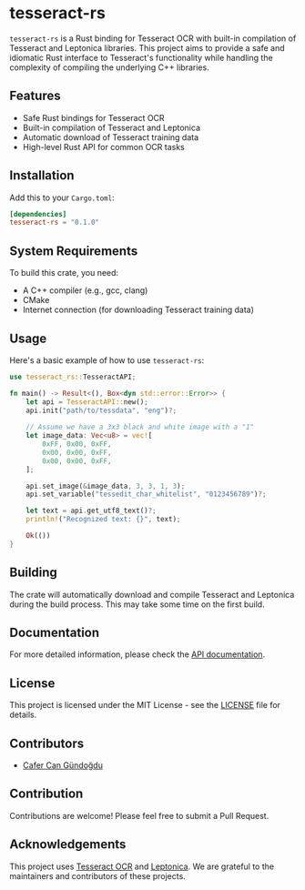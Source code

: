 # tesseract-rs

`tesseract-rs` is a Rust binding for Tesseract OCR with built-in compilation of Tesseract and Leptonica libraries. This project aims to provide a safe and idiomatic Rust interface to Tesseract's functionality while handling the complexity of compiling the underlying C++ libraries.

## Features

- Safe Rust bindings for Tesseract OCR
- Built-in compilation of Tesseract and Leptonica
- Automatic download of Tesseract training data
- High-level Rust API for common OCR tasks

## Installation

Add this to your `Cargo.toml`:

```toml
[dependencies]
tesseract-rs = "0.1.0"
```

## System Requirements

To build this crate, you need:

- A C++ compiler (e.g., gcc, clang)
- CMake
- Internet connection (for downloading Tesseract training data)

## Usage

Here's a basic example of how to use `tesseract-rs`:

```rust
use tesseract_rs::TesseractAPI;

fn main() -> Result<(), Box<dyn std::error::Error>> {
    let api = TesseractAPI::new();
    api.init("path/to/tessdata", "eng")?;
    
    // Assume we have a 3x3 black and white image with a "1"
    let image_data: Vec<u8> = vec![
        0xFF, 0x00, 0xFF,
        0x00, 0x00, 0xFF,
        0x00, 0x00, 0xFF,
    ];

    api.set_image(&image_data, 3, 3, 1, 3);
    api.set_variable("tessedit_char_whitelist", "0123456789")?;

    let text = api.get_utf8_text()?;
    println!("Recognized text: {}", text);

    Ok(())
}
```

## Building

The crate will automatically download and compile Tesseract and Leptonica during the build process. This may take some time on the first build.

## Documentation

For more detailed information, please check the [API documentation](https://docs.rs/tesseract-rs).

## License

This project is licensed under the MIT License - see the [LICENSE](LICENSE) file for details.

## Contributors

- [Cafer Can Gündoğdu](https://github.com/cafercangundogdu)

## Contribution

Contributions are welcome! Please feel free to submit a Pull Request.

## Acknowledgements

This project uses [Tesseract OCR](https://github.com/tesseract-ocr/tesseract) and [Leptonica](http://leptonica.org/). We are grateful to the maintainers and contributors of these projects.
